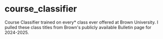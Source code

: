 # course_classifier
Course Classifier trained on every* class ever offered at Brown University. I pulled these class titles from Brown's publicly available Bulletin page for 2024-2025.
